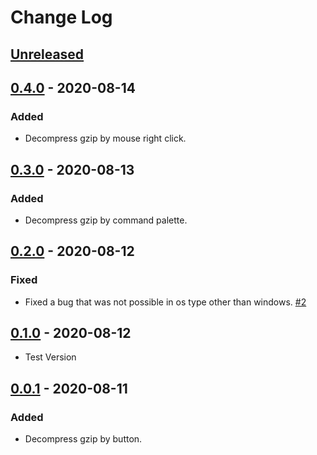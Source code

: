 # Change Log

## [Unreleased]

## [0.4.0] - 2020-08-14

### Added

- Decompress gzip by mouse right click.

## [0.3.0] - 2020-08-13

### Added

- Decompress gzip by command palette.

## [0.2.0] - 2020-08-12

### Fixed

- Fixed a bug that was not possible in os type other than windows. [#2](https://github.com/hyeongyun0916/GZIP_Decompressor/issues/2)

## [0.1.0] - 2020-08-12

- Test Version

## [0.0.1] - 2020-08-11

### Added

- Decompress gzip by button.

[unreleased]: https://github.com/hyeongyun0916/GZIP_Decompressor/compare/v0.4.0...HEAD
[0.4.0]: https://github.com/hyeongyun0916/GZIP_Decompressor/compare/v0.3.0...v0.4.0
[0.3.0]: https://github.com/hyeongyun0916/GZIP_Decompressor/compare/v0.2.0...v0.3.0
[0.2.0]: https://github.com/hyeongyun0916/GZIP_Decompressor/compare/v0.1.0...v0.2.0
[0.1.0]: https://github.com/hyeongyun0916/GZIP_Decompressor/compare/v0.0.1...v0.1.0
[0.0.1]: https://github.com/hyeongyun0916/GZIP_Decompressor/releases/tag/v0.0.1